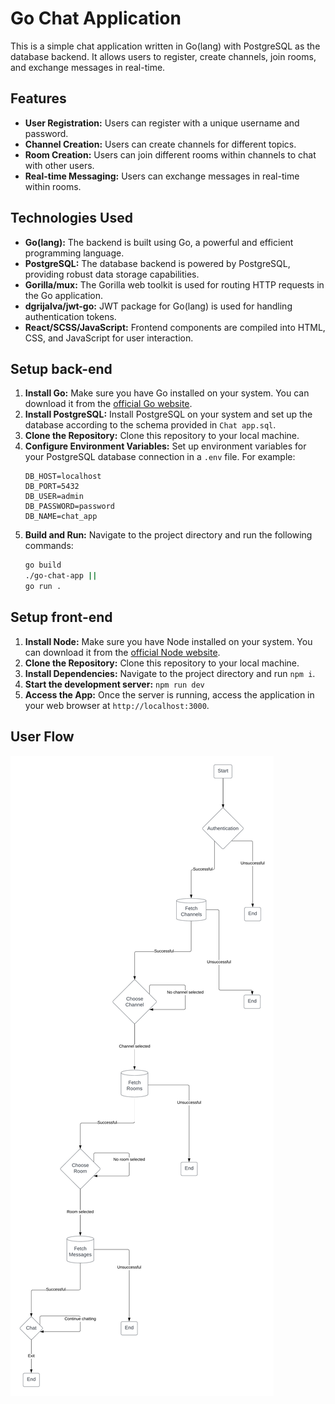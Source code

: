 # Go Chat Application

This is a simple chat application written in Go(lang) with PostgreSQL as the database backend. It allows users to register, create channels, join rooms, and exchange messages in real-time.

## Features

- **User Registration:** Users can register with a unique username and password.
- **Channel Creation:** Users can create channels for different topics.
- **Room Creation:** Users can join different rooms within channels to chat with other users.
- **Real-time Messaging:** Users can exchange messages in real-time within rooms.

## Technologies Used

- **Go(lang):** The backend is built using Go, a powerful and efficient programming language.
- **PostgreSQL:** The database backend is powered by PostgreSQL, providing robust data storage capabilities.
- **Gorilla/mux:** The Gorilla web toolkit is used for routing HTTP requests in the Go application.
- **dgrijalva/jwt-go:** JWT package for Go(lang) is used for handling authentication tokens.
- **React/SCSS/JavaScript:** Frontend components are compiled into HTML, CSS, and JavaScript for user interaction.

## Setup back-end

1. **Install Go:** Make sure you have Go installed on your system. You can download it from the [official Go website](https://golang.org/).
2. **Install PostgreSQL:** Install PostgreSQL on your system and set up the database according to the schema provided in `Chat app.sql`.
3. **Clone the Repository:** Clone this repository to your local machine.
4. **Configure Environment Variables:** Set up environment variables for your PostgreSQL database connection in a `.env` file. For example:
    ```dotenv
    DB_HOST=localhost
    DB_PORT=5432
    DB_USER=admin
    DB_PASSWORD=password
    DB_NAME=chat_app
    ```
5. **Build and Run:** Navigate to the project directory and run the following commands:
    ```bash
    go build
    ./go-chat-app ||
    go run .
    ```

## Setup front-end

1. **Install Node:** Make sure you have Node installed on your system. You can download it from the [official Node website](https://nodejs.org/).
2. **Clone the Repository:** Clone this repository to your local machine.
3. **Install Dependencies:** Navigate to the project directory and run `npm i`.
4. **Start the development server:** `npm run dev`
5. **Access the App:** Once the server is running, access the application in your web browser at `http://localhost:3000`.

## User Flow

![User chat flow](https://github.com/luisVargasGu/go-server/blob/main/images/Chat.png)
